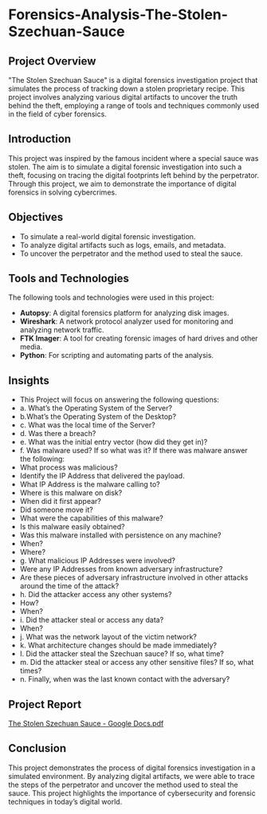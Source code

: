 # Forensics-Analysis-The-Stolen-Szechuan-Sauce

## Project Overview

"The Stolen Szechuan Sauce" is a digital forensics investigation project that simulates the process of tracking down a stolen proprietary recipe. This project involves analyzing various digital artifacts to uncover the truth behind the theft, employing a range of tools and techniques commonly used in the field of cyber forensics.


## Introduction
This project was inspired by the famous incident where a special sauce was stolen. The aim is to simulate a digital forensic investigation into such a theft, focusing on tracing the digital footprints left behind by the perpetrator. Through this project, we aim to demonstrate the importance of digital forensics in solving cybercrimes.

## Objectives
- To simulate a real-world digital forensic investigation.
- To analyze digital artifacts such as logs, emails, and metadata.
- To uncover the perpetrator and the method used to steal the sauce.

## Tools and Technologies
The following tools and technologies were used in this project:
- **Autopsy**: A digital forensics platform for analyzing disk images.
- **Wireshark**: A network protocol analyzer used for monitoring and analyzing network traffic.
- **FTK Imager**: A tool for creating forensic images of hard drives and other media.
- **Python**: For scripting and automating parts of the analysis.

## Insights
- This Project will focus on answering the following questions:
- a. What’s the Operating System of the Server?
- b.What’s the Operating System of the Desktop?
- c. What was the local time of the Server?
- d. Was there a breach?
- e. What was the initial entry vector (how did they get in)?
- f. Was malware used? If so what was it? If there was malware answer the following:
- What process was malicious?
- Identify the IP Address that delivered the payload.
- What IP Address is the malware calling to?
- Where is this malware on disk?
- When did it first appear?
- Did someone move it?
- What were the capabilities of this malware?
- Is this malware easily obtained?
- Was this malware installed with persistence on any machine?
- When?
- Where?
- g. What malicious IP Addresses were involved?
- Were any IP Addresses from known adversary infrastructure?
- Are these pieces of adversary infrastructure involved in other attacks around the time of the attack?
- h. Did the attacker access any other systems?
- How?
- When?
- i. Did the attacker steal or access any data?
- When?
- j. What was the network layout of the victim network?
- k. What architecture changes should be made immediately?
- l. Did the attacker steal the Szechuan sauce? If so, what time?
- m. Did the attacker steal or access any other sensitive files? If so, what times?
- n. Finally, when was the last known contact with the adversary?

## Project Report
[The Stolen Szechuan Sauce - Google Docs.pdf](https://github.com/user-attachments/files/16687394/The.Stolen.Szechuan.Sauce.-.Google.Docs.pdf)


## Conclusion
This project demonstrates the process of digital forensics investigation in a simulated environment. By analyzing digital artifacts, we were able to trace the steps of the perpetrator and uncover the method used to steal the sauce. This project highlights the importance of cybersecurity and forensic techniques in today’s digital world.
